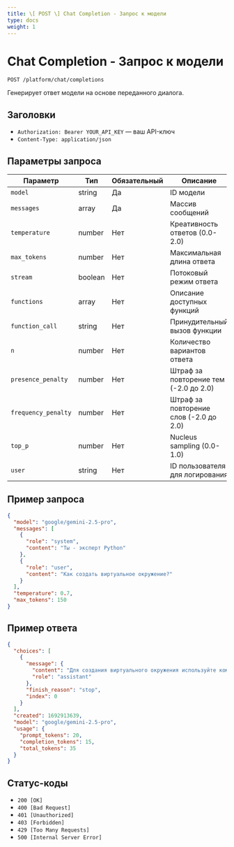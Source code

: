 ```yaml
---
title: \[ POST \] Chat Completion - Запрос к модели
type: docs
weight: 1
---
```


# Chat Completion - Запрос к модели

``` http
POST /platform/chat/completions
```

Генерирует ответ модели на основе переданного диалога.

## Заголовки
- `Authorization: Bearer YOUR_API_KEY` — ваш API-ключ  
- `Content-Type: application/json`

## Параметры запроса

| Параметр | Тип | Обязательный | Описание |
|----------|-----|--------------|-----------|
| `model` | string | Да | ID модели |
| `messages` | array | Да | Массив сообщений |
| `temperature` | number | Нет | Креативность ответов (0.0-2.0) |
| `max_tokens` | number | Нет | Максимальная длина ответа |
| `stream` | boolean | Нет | Потоковый режим ответа |
| `functions` | array | Нет | Описание доступных функций |
| `function_call` | string | Нет | Принудительный вызов функции |
| `n` | number | Нет | Количество вариантов ответа |
| `presence_penalty` | number | Нет | Штраф за повторение тем (-2.0 до 2.0) |
| `frequency_penalty` | number | Нет | Штраф за повторение слов (-2.0 до 2.0) |
| `top_p` | number | Нет | Nucleus sampling (0.0-1.0) |
| `user` | string | Нет | ID пользователя для логирования |

## Пример запроса

```json
{
  "model": "google/gemini-2.5-pro",
  "messages": [
    {
      "role": "system",
      "content": "Ты - эксперт Python"
    },
    {
      "role": "user",
      "content": "Как создать виртуальное окружение?"
    }
  ],
  "temperature": 0.7,
  "max_tokens": 150
}
```

## Пример ответа

```json
{
  "choices": [
    {
      "message": {
        "content": "Для создания виртуального окружения используйте команду:\n\npython -m venv myenv",
        "role": "assistant"
      },
      "finish_reason": "stop",
      "index": 0
    }
  ],
  "created": 1692913639,
  "model": "google/gemini-2.5-pro",
  "usage": {
    "prompt_tokens": 20,
    "completion_tokens": 15,
    "total_tokens": 35
  }
}
```

## Статус-коды

- `200 [OK]`
- `400 [Bad Request]`
- `401 [Unauthorized]`
- `403 [Forbidden]`
- `429 [Too Many Requests]`
- `500 [Internal Server Error]`